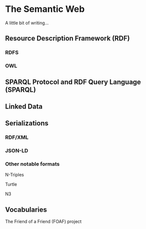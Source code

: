 <!--{
  "title": "The Semantic Web",
  "status": 0,
  "previous": "intro",
  "next": "distributed-social-networks"
}-->

# The Semantic Web

A little bit of writing...

## Resource Description Framework (RDF)

### RDFS

### OWL

## SPARQL Protocol and RDF Query Language (SPARQL)

## Linked Data

## Serializations

### RDF/XML

### JSON-LD

### Other notable formats

N-Triples

Turtle

N3

## Vocabularies

The Friend of a Friend (FOAF) project